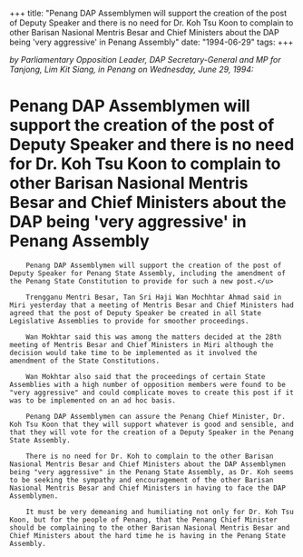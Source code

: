 +++ 
title: "Penang DAP Assemblymen will support the creation of the post of Deputy Speaker and there is no need for Dr. Koh Tsu Koon to complain to other Barisan Nasional Mentris Besar and Chief Ministers about the DAP being 'very aggressive' in Penang Assembly"
date: "1994-06-29"
tags:
+++

_by Parliamentary Opposition Leader, DAP Secretary-General and MP for Tanjong, Lim Kit Siang, in Penang on Wednesday, June 29, 1994:_

# Penang DAP Assemblymen will support the creation of the post of Deputy Speaker and there is no need for Dr. Koh Tsu Koon to complain to other Barisan Nasional Mentris Besar and Chief Ministers about the DAP being 'very aggressive' in Penang Assembly

		Penang DAP Assemblymen will support the creation of the post of Deputy Speaker for Penang State Assembly, including the amendment of the Penang State Constitution to provide for such a new post.</u>

		Trengganu Mentri Besar, Tan Sri Haji Wan Mochhtar Ahmad said in Miri yesterday that a meeting of Mentris Besar and Chief Ministers had agreed that the post of Deputy Speaker be created in all State Legislative Assemblies to provide for smoother proceedings.

		Wan Mokhtar said this was among the matters decided at the 28th meeting of Mentris Besar and Chief Ministers in Miri although the decision would take time to be implemented as it involved the amendment of the State Constitutions.

		Wan Mokhtar also said that the proceedings of certain State Assemblies with a high number of opposition members were found to be "very aggressive" and could complicate moves to create this post if it was to be implemented on an ad hoc basis.

		Penang DAP Assemblymen can assure the Penang Chief Minister, Dr. Koh Tsu Koon that they will support whatever is good and sensible, and that they will vote for the creation of a Deputy Speaker in the Penang State Assembly.

		There is no need for Dr. Koh to complain to the other Barisan Nasional Mentris Besar and Chief Ministers about the DAP Assemblymen being "very aggressive" in the Penang State Assembly, as Dr. Koh seems to be seeking the sympathy and encouragement of the other Barisan Nasional Mentris Besar and Chief Ministers in having to face the DAP Assemblymen.

		It must be very demeaning and humiliating not only for Dr. Koh Tsu Koon, but for the people of Penang, that the Penang Chief Minister should be complaining to the other Barisan Nasional Mentris Besar and Chief Ministers about the hard time he is having in the Penang State Assembly.
 
